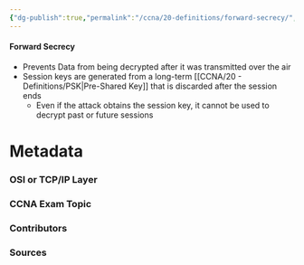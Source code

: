 ```yaml
---
{"dg-publish":true,"permalink":"/ccna/20-definitions/forward-secrecy/","tags":["defs_ccna"],"created":"2023-11-05T10:55:11.000-08:00","updated":"2023-11-08T13:57:47.326-08:00"}
---
```


#### Forward Secrecy
- Prevents Data from being decrypted after it was transmitted over the air
- Session keys are generated from a long-term [[CCNA/20 - Definitions/PSK\|Pre-Shared Key]] that is discarded after the session ends
	- Even if the attack obtains the session key, it cannot be used to decrypt past or future sessions




# Metadata
### OSI or TCP/IP Layer

### CCNA Exam Topic

### Contributors

### Sources

